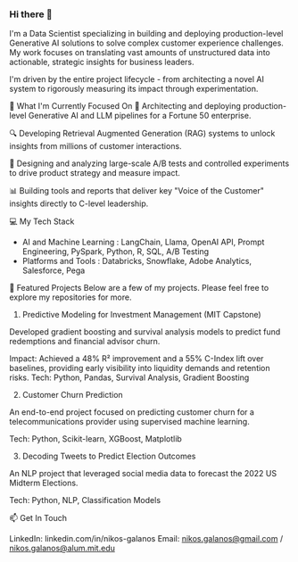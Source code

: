 ### Hi there 👋

I'm a Data Scientist specializing in building and deploying production-level Generative AI solutions to solve complex customer experience challenges. My work focuses on translating vast amounts of unstructured data into actionable, strategic insights for business leaders.

I'm driven by the entire project lifecycle - from architecting a novel AI system to rigorously measuring its impact through experimentation.

🚀 What I'm Currently Focused On
🤖 Architecting and deploying production-level Generative AI and LLM pipelines for a Fortune 50 enterprise.

🔍 Developing Retrieval Augmented Generation (RAG) systems to unlock insights from millions of customer interactions.

🧪 Designing and analyzing large-scale A/B tests and controlled experiments to drive product strategy and measure impact.

📊 Building tools and reports that deliver key "Voice of the Customer" insights directly to C-level leadership.

💻 My Tech Stack
- AI and Machine Learning : LangChain, Llama, OpenAI API, Prompt Engineering, PySpark, Python, R, SQL, A/B Testing 
- Platforms and Tools : Databricks, Snowflake, Adobe Analytics, Salesforce, Pega

📌 Featured Projects
Below are a few of my projects. Please feel free to explore my repositories for more.

1. Predictive Modeling for Investment Management (MIT Capstone)

Developed gradient boosting and survival analysis models to predict fund redemptions and financial advisor churn.

Impact: Achieved a 48% R² improvement and a 55% C-Index lift over baselines, providing early visibility into liquidity demands and retention risks.
Tech: Python, Pandas, Survival Analysis, Gradient Boosting

2. Customer Churn Prediction

An end-to-end project focused on predicting customer churn for a telecommunications provider using supervised machine learning.

Tech: Python, Scikit-learn, XGBoost, Matplotlib

3. Decoding Tweets to Predict Election Outcomes

An NLP project that leveraged social media data to forecast the 2022 US Midterm Elections.

Tech: Python, NLP, Classification Models

📫 Get In Touch

LinkedIn: linkedin.com/in/nikos-galanos
Email: nikos.galanos@gmail.com / nikos.galanos@alum.mit.edu

